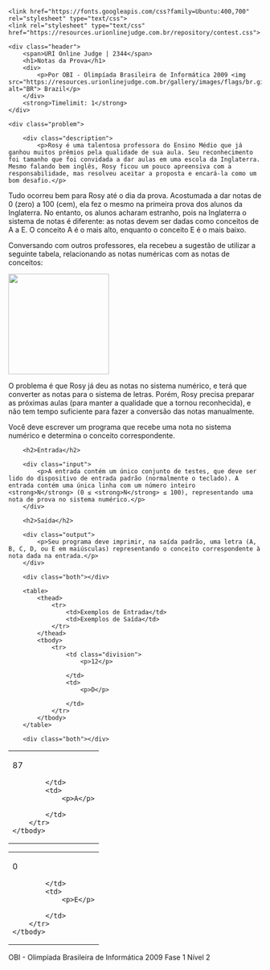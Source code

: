 <html><head><base href="https://www.urionlinejudge.com.br/repository/UOJ_2344.html">
    <title>URI 2344 - Notas da Prova</title>
    <meta http-equiv="Content-Type" content="text/html; charset=UTF-8">
    <meta name="author" content="URI Online Judge; www.urionlinejudge.edu.br">
    <meta name="description" content="URI Online Judge - Problema 2344 - Notas da Prova">

    <link href="https://fonts.googleapis.com/css?family=Ubuntu:400,700" rel="stylesheet" type="text/css">
    <link rel="stylesheet" type="text/css" href="https://resources.urionlinejudge.com.br/repository/contest.css">

<script type="text/javascript" async="" src="https://www.google-analytics.com/analytics.js"></script><script async="" src="https://www.googletagmanager.com/gtag/js?id=UA-28047757-1"></script>
<script>
window.dataLayer = window.dataLayer || [];
function gtag(){dataLayer.push(arguments);}
gtag('js', new Date());

gtag('config', 'UA-28047757-1');
</script>
</head>
<body>

    <div class="header">
        <span>URI Online Judge | 2344</span>
        <h1>Notas da Prova</h1>
        <div>
            <p>Por OBI - Olimpíada Brasileira de Informática 2009 <img src="https://resources.urionlinejudge.com.br/gallery/images/flags/br.gif" alt="BR"> Brazil</p>
        </div>
        <strong>Timelimit: 1</strong>
    </div>

    <div class="problem">

        <div class="description">
            <p>Rosy é uma talentosa professora do Ensino Médio que já ganhou muitos prêmios pela qualidade de sua aula. Seu reconhecimento foi tamanho que foi convidada a dar aulas em uma escola da Inglaterra. Mesmo falando bem inglês, Rosy ficou um pouco apreensiva com a responsabilidade, mas resolveu aceitar a proposta e encará-la como um bom desafio.</p>

<p>Tudo ocorreu bem para Rosy até o dia da prova. Acostumada a dar notas de 0 (zero) a 100 (cem), ela fez o mesmo na primeira prova dos alunos da Inglaterra. No entanto, os alunos acharam estranho, pois na Inglaterra o sistema de notas é diferente: as notas devem ser dadas como conceitos de A a E. O conceito A é o mais alto, enquanto o conceito E é o mais baixo.</p>

<p>Conversando com outros professores, ela recebeu a sugestão de utilizar a seguinte tabela, relacionando as notas numéricas com as notas de conceitos:</p>

<p class="center"><img style="width: 200px" src="https://resources.urionlinejudge.com.br/gallery/images/contests/UOJ_167_G.png" alt=""></p>

<p>O problema é que Rosy já deu as notas no sistema numérico, e terá que converter as notas para o sistema de letras. Porém, Rosy precisa preparar as próximas aulas (para manter a qualidade que a tornou reconhecida), e não tem tempo suficiente para fazer a conversão das notas manualmente.</p>

<p>Você deve escrever um programa que recebe uma nota no sistema numérico e determina o conceito correspondente.</p>
        </div>

        <h2>Entrada</h2>

        <div class="input">
            <p>A entrada contém um único conjunto de testes, que deve ser lido do dispositivo de entrada padrão (normalmente o teclado). A entrada contém uma única linha com um número inteiro <strong>N</strong> (0 ≤ <strong>N</strong> ≤ 100), representando uma nota de prova no sistema numérico.</p>
        </div>

        <h2>Saída</h2>

        <div class="output">
            <p>Seu programa deve imprimir, na saída padrão, uma letra (A, B, C, D, ou E em maiúsculas) representando o conceito correspondente à nota dada na entrada.</p>
        </div>

        <div class="both"></div>

        <table>
            <thead>
                <tr>
                    <td>Exemplos de Entrada</td>
                    <td>Exemplos de Saída</td>
                </tr>
            </thead>
            <tbody>
                <tr>
                    <td class="division">
                        <p>12</p>

                    </td>
                    <td>
                        <p>D</p>

                    </td>
                </tr>
            </tbody>
        </table>

        <div class="both"></div>

<table>
    <thead>
    </thead>
    <tbody>
        <tr>
            <td class="division">
                <p>87</p>

            </td>
            <td>
                <p>A</p>

            </td>
        </tr>
    </tbody>
</table>

<div class="both"></div>

<table>
    <thead>
    </thead>
    <tbody>
        <tr>
            <td class="division">
                <p>0</p>

            </td>
            <td>
                <p>E</p>

            </td>
        </tr>
    </tbody>
</table>
        <p class="footer">
            OBI - Olimpíada Brasileira de Informática 2009 Fase 1 Nível 2
        </p>
    </div>



<script>
window.dataLayer = window.dataLayer || [];
function gtag(){dataLayer.push(arguments);}
gtag('js', new Date());

gtag('config', 'UA-28047757-1');
</script></body></html>